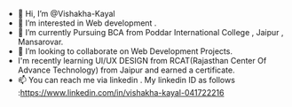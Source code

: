 - 👋 Hi, I’m @Vishakha-Kayal
- 👀 I’m interested in Web development . 
- 🌱 I’m currently Pursuing BCA from Poddar International College , Jaipur , Mansarovar.
- 💞️ I’m looking to collaborate on Web Development Projects.
- I'm recently learning UI/UX DESIGN from RCAT(Rajasthan Center Of Advance Technology) from Jaipur and earned a certificate.
- 📫 You can reach me via linkedin . My linkedin ID as follows :https://www.linkedin.com/in/vishakha-kayal-041722216

<!---
Vishakha-Kayal/Vishakha-Kayal is a ✨ special ✨ repository because its `README.md` (this file) appears on your GitHub profile.
You can click the Preview link to take a look at your changes.
--->

